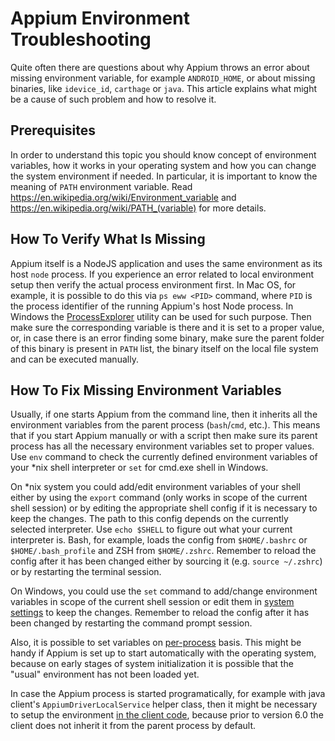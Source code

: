 # Appium Environment Troubleshooting

Quite often there are questions about why Appium throws an error about missing environment variable, for example `ANDROID_HOME`, or about missing binaries, like `idevice_id`, `carthage` or `java`. 
This article explains what might be a cause of such problem and how to resolve it.

## Prerequisites

In order to understand this topic you should know concept of environment variables, how it works in your operating system and how you can change the system environment if needed. 
In particular, it is important to know the meaning of `PATH` environment variable. Read https://en.wikipedia.org/wiki/Environment_variable and https://en.wikipedia.org/wiki/PATH_(variable) for more details.

## How To Verify What Is Missing

Appium itself is a NodeJS application and uses the same environment as its host `node` process. If you experience an error related to local environment setup then verify the actual process environment first. 
In Mac OS, for example, it is possible to do this via `ps eww <PID>` command, where `PID` is the process identifier of the running Appium's host Node process. 
In Windows the [ProcessExplorer](https://docs.microsoft.com/sysinternals/downloads/process-explorer) utility can be used for such purpose. 
Then make sure the corresponding variable is there and it is set to a proper value, or, in case there is an error finding some binary, make sure the parent folder of this binary is present in `PATH` list, the binary itself on the local file system and can be executed manually.

## How To Fix Missing Environment Variables

Usually, if one starts Appium from the command line, then it inherits all the environment variables from the parent process (`bash`/`cmd`, etc.). 
This means that if you start Appium manually or with a script then make sure its parent process has all the necessary environment variables set to proper values.
Use `env` command to check the currently defined environment variables of your *nix shell interpreter or `set` for cmd.exe shell in Windows.

On *nix system you could add/edit environment variables of your shell either by using the `export` command (only works in scope of the current shell session) or by editing the appropriate shell config if it is necessary to keep the changes.
The path to this config depends on the currently selected interpreter. Use `echo $SHELL` to figure out what your current interpreter is.
Bash, for example, loads the config from `$HOME/.bashrc` or `$HOME/.bash_profile` and ZSH from `$HOME/.zshrc`.
Remember to reload the config after it has been changed either by sourcing it (e.g. `source ~/.zshrc`) or by restarting the terminal session.

On Windows, you could use the `set` command to add/change environment variables in scope of the current shell session or edit them in [system settings](https://www.java.com/en/download/help/path.xml) to keep the changes. 
Remember to reload the config after it has been changed by restarting the command prompt session.
 
Also, it is possible to set variables on [per-process](https://stackoverflow.com/questions/10856129/setting-an-environment-variable-before-a-command-in-bash-not-working-for-second) basis. 
This might be handy if Appium is set up to start automatically with the operating system, because on early stages of system initialization it is possible that the "usual" environment has not been loaded yet.

In case the Appium process is started programatically, for example with java client's `AppiumDriverLocalService` helper class, then it might be necessary to setup the environment [in the client code](https://github.com/appium/java-client/pull/753), because prior to version 6.0 the client does not inherit it from the parent process by default.

